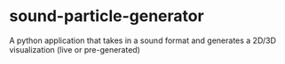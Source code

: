 # sound-particle-generator
A python application that takes in a sound format and generates a 2D/3D visualization (live or pre-generated)
